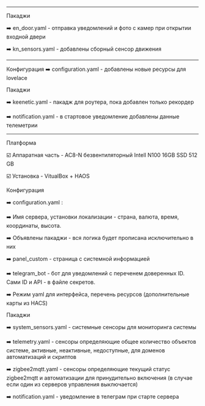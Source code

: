 


__________________________________________________________________________________________________

Пакаджи

➡️ en_door.yaml - отправка уведомлений и фото с камер при открытии входной двери

➡️ kn_sensors.yaml - добавлены сборный сенсор движения


__________________________________________________________________________________________________

Конфигурация
➡️ configuration.yaml - добавлены новые ресурсы для lovelace

Пакаджи

➡️ keenetic.yaml - пакадж для роутера, пока добавлен только рекордер

➡️ notification.yaml - в стартовое уведомление добавлены данные телеметрии

_________________________________________________________________________________________________

Платформа

☑️ Аппаратная часть - AC8-N безвентиляторный Intell N100 16GB SSD 512 GB

☑️ Установка - VitualBox + HAOS


Конфигурация

➡️ configuration.yaml :

➡️ Имя сервера, установки локализации - страна, валюта, время, координаты, высота.

➡️ Объявлены пакаджи - вся логика будет прописана исключительно в них

➡️ panel_custom - страница с системной информацией

➡️ telegram_bot - бот для уведомлений с переченем доверенных ID. Сами ID и API - в файле секретов.

➡️ Режим yaml для интерфейса, перечень ресурсов (дополнительные карты из HACS)


Пакаджи

➡️ system_sensors.yaml - системные сенсоры для мониторинга системы

➡️ telemetry.yaml - сенсоры определяющие общее количество объектов системе, активные, неактивные, недоcтупные, для доменов автоматизаций и скриптов

➡️ zigbee2mqtt.yaml - сенсоры определяющие текущий статус zigbee2mqtt и автоматизации для принудительно включения (в случае если один из серверов управления выключается)

➡️ notification.yaml - уведомление в телеграм при старте сервера

